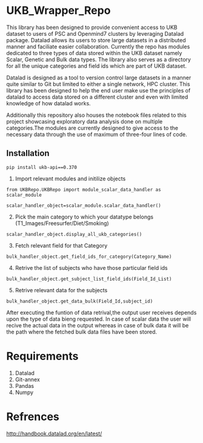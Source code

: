 # UKB_Wrapper_Repo

This library has been designed to provide convenient access to UKB dataset to users of PSC and Openmind7 clusters by leveraging Datalad package. Datalad allows its users to store large datasets in a distributed manner and faciliate easier collaboration. Currently the repo has modules dedicated to three types of data stored within the UKB dataset namely Scalar, Genetic and Bulk data types. The library also serves as a directory for all the unique categories and field ids which are part of UKB dataset. 

Datalad is designed as a tool to version control large datasets in a manner quite similar to Git but limited to either a single network, HPC cluster. This library has been designed to help the end user make use the principles of datalad to access data stored on a different cluster and even with limited knowledge of how datalad works.

Additionally this repository also houses the notebook files related to this project showcasing exploratory data analysis done on multiple categories.The modules are currently designed to give access to the necessary data through the use of maximum of three-four lines of code.

## Installation
```
pip install ukb-api==0.370

```

1. Import relevant modules and initilize objects
```
from UKBRepo.UKBRepo import module_scalar_data_handler as scalar_module

scalar_handler_object=scalar_module.scalar_data_handler()
```
2. Pick the main category to which your datatype belongs (T1_Images/Freesurfer/Diet/Smoking)
```
scalar_handler_object.display_all_ukb_categories()
```
3. Fetch relevant field for that Category
```
bulk_handler_object.get_field_ids_for_category(Category_Name)
```
4. Retrive the list of subjects who have those particular field ids
```
bulk_handler_object.get_subject_list_field_ids(Field_Id_List)
```
5. Retrive relevant data for the subjects
```
bulk_handler_object.get_data_bulk(Field_Id,subject_id)
```

After executing the funtion of data retrival,the output user receives depends upon the type of data bieng requested. In case of scalar data the user will recive the actual data in the output whereas in case of bulk data it will be the path where the fetched bulk data files have been stored. 

# Requirements

1. Datalad
2. Git-annex
3. Pandas
4. Numpy

# Refrences

http://handbook.datalad.org/en/latest/
